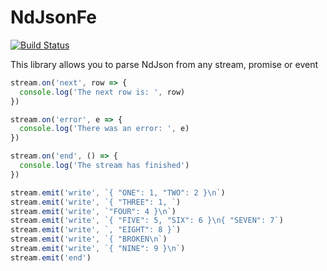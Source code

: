 # NdJsonFe
[![Build Status](https://travis-ci.org/markwylde/ndjson-fe.svg?branch=master)](https://travis-ci.org/markwylde/ndjson-fe)

This library allows you to parse NdJson from any stream, promise or event

```javascript
stream.on('next', row => {
  console.log('The next row is: ', row)
})

stream.on('error', e => {
  console.log('There was an error: ', e)
})

stream.on('end', () => {
  console.log('The stream has finished')
})

stream.emit('write', `{ "ONE": 1, "TWO": 2 }\n`)
stream.emit('write', `{ "THREE": 1, `)
stream.emit('write', `"FOUR": 4 }\n`)
stream.emit('write', `{ "FIVE": 5, "SIX": 6 }\n{ "SEVEN": 7`)
stream.emit('write', `, "EIGHT": 8 }`)
stream.emit('write', `{ "BROKEN\n`)
stream.emit('write', `{ "NINE": 9 }\n`)
stream.emit('end')
```
